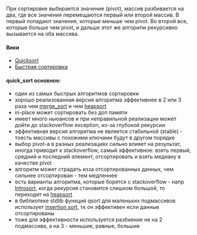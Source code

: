 При сортировке выбирается значение (pivot), массив разбивается на два, где все значения перемещаются первый или второй массив. В первый попадают значения, которые меньше чем pivot. Во второй все, которые больше чем pivot, и дальше этот же алгоритм рекурсивно вызывается на оба массива.

#### Вики
- [Quicksort](https://en.wikipedia.org/wiki/Insertion_sort)
- [Быстрая сортировка](https://ru.wikipedia.org/wiki/%D0%91%D1%8B%D1%81%D1%82%D1%80%D0%B0%D1%8F_%D1%81%D0%BE%D1%80%D1%82%D0%B8%D1%80%D0%BE%D0%B2%D0%BA%D0%B0)

#### quick_sort основное:
- один из самых быстрых алгоритмов сортировки
- хорошо реализованная версия алгоритма эффективнее в 2 или 3 раза чем [merge_sort](sort/merge_sort.md) и чем [heapsort](sort/heapsort.md)
- in-place может сортировать без доп памяти
- имеет много ньюансов и при неправильной реализации может дойти до stackoverflow exception, из-за глубокой рекурсии
- эффективная версия алгоритма не является стабильной (stable) - тоесть массивы с похожими ключами будут в другом порядке
- выбор pivot-а в разных реализациях сильно влияет на результат, иногда приводит к stackoverflow, самый эффективное: взять первый, средний и последний элемент, отсортировать и взять медиану в качестве pivot
- алгоритм может страдать изза отсортированных данных, чем сильнее отсортирован - тем медленнее
- есть варианты алгоритма, которые борятся с stackoverflow - напр [Introsort](https://ru.wikipedia.org/wiki/Introsort), когда рекурсия становится слишком большой, то переходит на [heapsort](sort/heapsort.md)
- в библиотеке stdlib функция qsort для маленьких подмассивов использует [insertion sort](sort/insertion_sort.md), тк он эффективен если данные отсортированы 
- тоже для эффективности используется разбиение не на 2 подмассива, а на 3 - меньшие, равные, большие